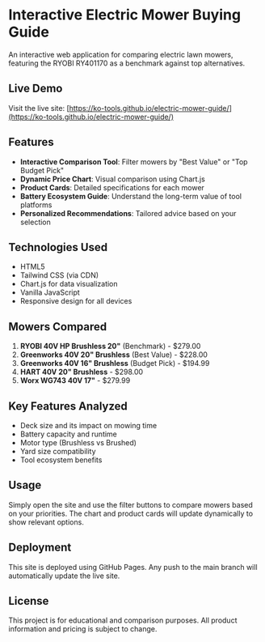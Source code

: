 # Interactive Electric Mower Buying Guide

An interactive web application for comparing electric lawn mowers, featuring the RYOBI RY401170 as a benchmark against top alternatives.

## Live Demo

Visit the live site: [https://ko-tools.github.io/electric-mower-guide/](https://ko-tools.github.io/electric-mower-guide/)

## Features

- **Interactive Comparison Tool**: Filter mowers by "Best Value" or "Top Budget Pick"
- **Dynamic Price Chart**: Visual comparison using Chart.js
- **Product Cards**: Detailed specifications for each mower
- **Battery Ecosystem Guide**: Understand the long-term value of tool platforms
- **Personalized Recommendations**: Tailored advice based on your selection

## Technologies Used

- HTML5
- Tailwind CSS (via CDN)
- Chart.js for data visualization
- Vanilla JavaScript
- Responsive design for all devices

## Mowers Compared

1. **RYOBI 40V HP Brushless 20"** (Benchmark) - $279.00
2. **Greenworks 40V 20" Brushless** (Best Value) - $228.00
3. **Greenworks 40V 16" Brushless** (Budget Pick) - $194.99
4. **HART 40V 20" Brushless** - $298.00
5. **Worx WG743 40V 17"** - $279.99

## Key Features Analyzed

- Deck size and its impact on mowing time
- Battery capacity and runtime
- Motor type (Brushless vs Brushed)
- Yard size compatibility
- Tool ecosystem benefits

## Usage

Simply open the site and use the filter buttons to compare mowers based on your priorities. The chart and product cards will update dynamically to show relevant options.

## Deployment

This site is deployed using GitHub Pages. Any push to the main branch will automatically update the live site.

## License

This project is for educational and comparison purposes. All product information and pricing is subject to change.